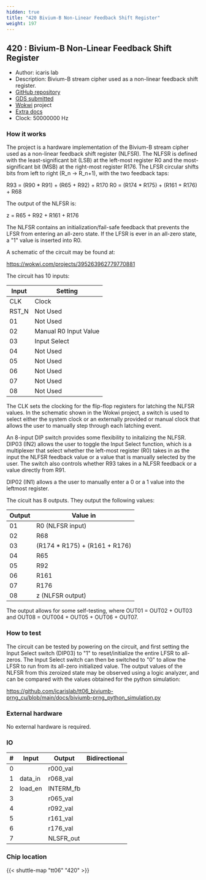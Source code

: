 ```yaml
---
hidden: true
title: "420 Bivium-B Non-Linear Feedback Shift Register"
weight: 197
---
```


## 420 : Bivium-B Non-Linear Feedback Shift Register

* Author: icaris lab
* Description: Bivium-B stream cipher used as a non-linear feedback shift register.
* [GitHub repository](https://github.com/icarislab/tt06_biviumb-prng_cu)
* [GDS submitted](https://github.com/icarislab/tt06_biviumb-prng_cu/actions/runs/8709778889)
* [Wokwi](https://wokwi.com/projects/395263962779770881) project
* [Extra docs](None)
* Clock: 50000000 Hz

<!---

This file is used to generate your project datasheet. Please fill in the information below and delete any unused
sections.

You can also include images in this folder and reference them in the markdown. Each image must be less than
512 kb in size, and the combined size of all images must be less than 1 MB.
-->


### How it works

The project is a hardware implementation of the Bivium-B stream cipher used as a non-linear feedback shift register (NLFSR). The NLFSR is defined with the least-significant bit (LSB) at the left-most register R0 and the most-significant bit (MSB) at the right-most register R176. The LFSR circular shifts bits from left to right (R_n -> R_n+1), with the two feedback taps:

R93 = (R90 * R91) + (R65 + R92) + R170
R0  = (R174 * R175) + (R161 + R176) + R68

The output of the NLFSR is:

z   = R65 + R92 + R161 + R176

The NLFSR contains an initialization/fail-safe feedback that prevents the LFSR from entering an all-zero state. If the LFSR is ever in an all-zero state, a "1" value is inserted into R0.

A schematic of the circuit may be found at:

https://wokwi.com/projects/395263962779770881

The circuit has 10 inputs:

| Input    | Setting                     |
| -------- | -------                     |
| CLK      | Clock                       |
| RST_N    | Not Used                    |
| 01       | Not Used                    |
| 02       | Manual R0 Input Value       |
| 03       | Input Select                |
| 04       | Not Used                    |
| 05       | Not Used                    |
| 06       | Not Used                    |
| 07       | Not Used                    |
| 08       | Not Used                    |

The CLK sets the clocking for the flip-flop registers for latching the NLFSR values. In the schematic shown in the Wokwi project, a switch is used to select either the system clock or an externally provided or manual clock that allows the user to manually step through each latching event.

An 8-input DIP switch provides some flexibility to initalizing the NLFSR. DIP03 (IN2) allows the user to toggle the Input Select function, which is a multiplexer that select whether the left-most register (R0) takes in as the input the NLFSR feedback value or a value that is manually selected by the user. The switch also controls whether R93 takes in a NLFSR feedback or a value directly from R91.

DIP02 (IN1) allows a the user to manually enter a 0 or a 1 value into the leftmost register.

The cicuit has 8 outputs. They output the following values:

| Output   | Value in    |
| -------- | -------     |
| 01       | R0  (NLFSR input)|
| 02       | R68 |
| 03       | (R174 * R175) + (R161 + R176) |
| 04       | R65 |
| 05       | R92 |
| 06       | R161 |
| 07       | R176 |
| 08       | z (NLFSR output) |

The output allows for some self-testing, where OUT01 = OUT02 + OUT03 and OUT08 = OUT004 + OUT05 + OUT06 + OUT07.

### How to test

The circuit can be tested by powering on the circuit, and first setting the Input Select switch (DIP03) to "1" to reset/initialize the entire LFSR to all-zeros. The Input Select switch can then be switched to "0" to allow the LFSR to run from its all-zero initialized value. The output values of the NLFSR from this zeroized state may be observed using a logic analyzer, and can be compared with the values obtained for the python simulation:

https://github.com/icarislab/tt06_biviumb-prng_cu/blob/main/docs/biviumb-prng_python_simulation.py

### External hardware

No external hardware is required.


### IO

| # | Input          | Output         | Bidirectional   |
| - | -------------- | -------------- | --------------- |
| 0 |  | r000_val |  |
| 1 | data_in | r068_val |  |
| 2 | load_en | INTERM_fb |  |
| 3 |  | r065_val |  |
| 4 |  | r092_val |  |
| 5 |  | r161_val |  |
| 6 |  | r176_val |  |
| 7 |  | NLSFR_out |  |

### Chip location

{{< shuttle-map "tt06" "420" >}}
